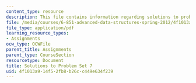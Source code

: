 ```yaml
---
content_type: resource
description: This file contains information regarding solutions to problem set 7.
file: /media/courses/6-851-advanced-data-structures-spring-2012/4f1013a914f52fb8b26cc449e634f239_MIT6_851S12_ps7sol.pdf
file_type: application/pdf
learning_resource_types:
- Assignments
ocw_type: OCWFile
parent_title: Assignments
parent_type: CourseSection
resourcetype: Document
title: Solutions to Problem Set 7
uid: 4f1013a9-14f5-2fb8-b26c-c449e634f239
---
```

